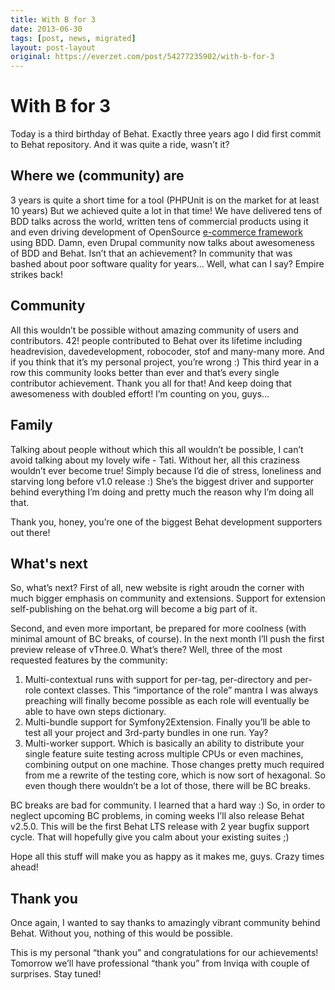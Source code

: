 ```yaml
---
title: With B for 3
date: 2013-06-30
tags: [post, news, migrated]
layout: post-layout
original: https://everzet.com/post/54277235902/with-b-for-3
---
```


# With B for 3

Today is a third birthday of Behat. Exactly three years ago I did first commit to Behat
repository. And it was quite a ride, wasn’t it?

## Where we (community) are

3 years is quite a short time for a tool (PHPUnit is on the market for at least 10 years) But we
achieved quite a lot in that time! We have delivered tens of BDD talks across the world, written
tens of commercial products using it and even driving development of OpenSource [e-commerce
framework](https://docs.sylius.com/en/latest/bdd/index.html) using BDD. Damn, even Drupal community now talks about awesomeness of BDD and Behat. Isn’t that an achievement? In community that was bashed about poor software quality for years…
Well, what can I say? Empire strikes back!

## Community

All this wouldn’t be possible without amazing community of users and contributors. 42! people
contributed to Behat over its lifetime including headrevision, davedevelopment, robocoder, stof
and many-many more. And if you think that it’s my personal project, you’re wrong :) This third
year in a row this community looks better than ever and that’s every single contributor
achievement. Thank you all for that! And keep doing that awesomeness with doubled effort! I’m
counting on you, guys…

## Family

Talking about people without which this all wouldn’t be possible, I can’t avoid talking about my
lovely wife - Tati. Without her, all this craziness wouldn’t ever become true! Simply because I’d
die of stress, loneliness and starving long before v1.0 release :) She’s the biggest driver and
supporter behind everything I’m doing and pretty much the reason why I’m doing all that.

Thank you, honey, you’re one of the biggest Behat development supporters out there!

## What's next

So, what’s next? First of all, new website is right aroudn the corner with much bigger emphasis on
community and extensions. Support for extension self-publishing on the behat.org will become a big
part of it.

Second, and even more important, be prepared for more coolness (with minimal amount of BC breaks,
of course). In the next month I’ll push the first preview release of vThree.0. What’s there? Well,
three of the most requested features by the community:

1. Multi-contextual runs with support for per-tag, per-directory and per-role context classes.
   This “importance of the role” mantra I was always preaching will finally become possible as
   each role will eventually be able to have own steps dictionary.
1. Multi-bundle support for Symfony2Extension. Finally you’ll be able to test all your project and
   3rd-party bundles in one run. Yay?
1. Multi-worker support. Which is basically an ability to distribute your single feature suite
   testing across multiple CPUs or even machines, combining output on one machine.  Those changes
   pretty much required from me a rewrite of the testing core, which is now sort of hexagonal. So
   even though there wouldn’t be a lot of those, there will be BC breaks.

BC breaks are bad for community. I learned that a hard way :) So, in order to neglect upcoming BC
problems, in coming weeks I’ll also release Behat v2.5.0. This will be the first Behat LTS release
with 2 year bugfix support cycle. That will hopefully give you calm about your existing suites ;)

Hope all this stuff will make you as happy as it makes me, guys. Crazy times ahead!

## Thank you

Once again, I wanted to say thanks to amazingly vibrant community behind Behat. Without you,
nothing of this would be possible.

This is my personal “thank you” and congratulations for our achievements! Tomorrow we’ll have
professional “thank you” from Inviqa with couple of surprises. Stay tuned!

